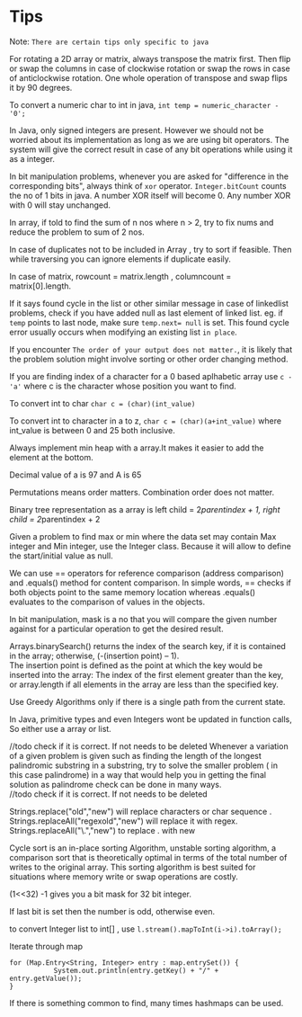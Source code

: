 # Tips 

Note: `There are certain tips only specific to java`

For rotating a 2D array or matrix, always transpose the matrix first. Then flip or swap the columns in case of clockwise rotation or swap the rows in case of anticlockwise rotation. One whole operation of transpose and swap flips it by 90 degrees.

To convert a numeric char to int in java, `int temp = numeric_character - '0';`

In Java, only signed integers are present. However we should not be worried about its implementation as long as we are using bit operators. The system will give the correct result in case of any bit operations while using it as a integer.

In bit manipulation problems, whenever you are asked for "difference in the corresponding bits", always think of `xor` operator. `Integer.bitCount` counts the no of 1 bits in java.
A number XOR itself will become 0. Any number XOR with 0 will stay unchanged.

In array, if told to find the sum of n nos where n > 2, try to fix nums and reduce the problem to  sum of  2 nos.

In case of duplicates not to be included in Array , try to sort if feasible. Then while traversing you can ignore elements if duplicate easily. 

In case of matrix,  rowcount = matrix.length , columncount = matrix[0].length. 

If it says found cycle in the list or other similar message in case of linkedlist problems, check if you have added null as last element of linked list. eg. if `temp` points to last node, make sure `temp.next= null`  is set. This found cycle error 
usually occurs when modifying an existing list `in place`.

If you encounter `The order of your output does not matter.`, it is likely that the problem solution might involve sorting or other order changing method.

If you are finding index of a character for a 0 based aplhabetic array use `c - 'a'` where c is the character whose position you want to find.

To convert int to char `char c = (char)(int_value)`

To convert int to character in a to z, `char c = (char)(a+int_value)` where int_value is between 0 and 25 both inclusive.

Always implement min heap with a array.It makes it easier to add the element at the bottom.

Decimal value of a is 97 and A is 65

Permutations means order matters. Combination order does not matter.

Binary tree representation as a array is left child = 2*parentindex + 1, right child = 2*parentindex + 2

Given a problem to find max or min where the data set may contain Max integer and Min integer, use the Integer class. Because
it will allow to define the start/initial value as null.

We can use == operators for reference comparison (address comparison) and .equals() method for content comparison. In simple words, == checks if both objects point to the same memory location whereas .equals() evaluates to the comparison of values in the objects.

In bit manipulation, mask is a no that you will compare the given number against for a particular operation to get the desired result.

Arrays.binarySearch() returns the index of the search key, if it is contained in the array; otherwise, (-(insertion point) – 1).  
The insertion point is defined as the point at which the key would be inserted into the array: The index of the first element greater than the key, or array.length if all elements in the array are less than the specified key.

Use Greedy Algorithms only if there is a single path from the current state.

In Java, primitive types and even Integers  wont be updated in function calls, So either use a array or list.


//todo check if it is correct. If not needs to be deleted 
Whenever a variation of a given problem is given such as finding the length of the longest palindromic substring in a substring, try to solve the smaller problem ( in this case palindrome) in a way that would help you in getting the final solution as palindrome check can be done in many ways.   
//todo check if it is correct. If not needs to be deleted

Strings.replace("old","new") will replace characters or char sequence .
Strings.replaceAll("regexold","new") will replace it with regex.
Strings.replaceAll("\\.","new") to replace . with new  

Cycle sort is an in-place sorting Algorithm, unstable sorting algorithm, a comparison sort that is theoretically optimal in terms of the total number of writes to the original array. This sorting algorithm is best suited for situations where memory write or swap operations are costly.

(1<<32) -1 gives you a bit mask for 32 bit integer.

 If last bit is set then the number is odd, otherwise even. 
 
 
 to convert Integer list to int[] , use  `l.stream().mapToInt(i->i).toArray();`
 
Iterate through map
 ```
 for (Map.Entry<String, Integer> entry : map.entrySet()) {
            System.out.println(entry.getKey() + "/" + entry.getValue());
}
```

If there is something common to find, many times hashmaps can be used.

